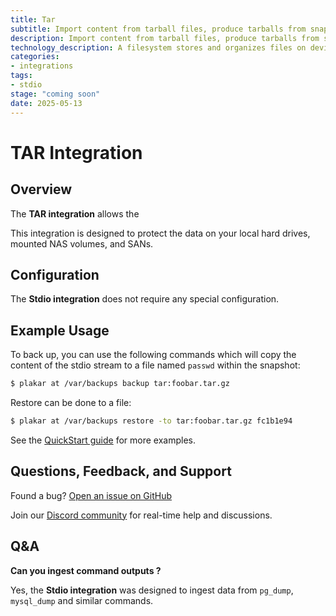 ```yaml
---
title: Tar
subtitle: Import content from tarball files, produce tarballs from snapshots and klosets
description: Import content from tarball files, produce tarballs from snapshots and klosets
technology_description: A filesystem stores and organizes files on devices like hard drives or mounted NAS volumes.
categories: 
- integrations
tags:
- stdio
stage: "coming soon"
date: 2025-05-13
---
```


# TAR Integration

## Overview

The **TAR integration** allows the 

This integration is designed to protect the data on your local hard drives, mounted NAS volumes, and SANs.

## Configuration

The **Stdio integration** does not require any special configuration.

## Example Usage

To back up, you can use the following commands which will copy the content of the stdio stream to a file named `passwd` within the snapshot:

```sh
$ plakar at /var/backups backup tar:foobar.tar.gz
```

Restore can be done to a file:

```sh
$ plakar at /var/backups restore -to tar:foobar.tar.gz fc1b1e94
```




See the [QuickStart guide](https://docs.plakar.io/en/quickstart/index.html) for more examples.

## Questions, Feedback, and Support

Found a bug? [Open an issue on GitHub](https://github.com/PlakarKorp/plakar/issues/new?title=Bug%20report%20on%20Filesystem%20integration&body=Please%20provide%20a%20detailed%20description%20of%20the%20issue.%0A%0A**Plakar%20version**)

Join our [Discord community](https://discord.gg/uuegtnF2Q5) for real-time help and discussions.

## Q&A

**Can you ingest command outputs ?**

Yes, the **Stdio integration** was designed to ingest data from `pg_dump`, `mysql_dump` and similar commands.
